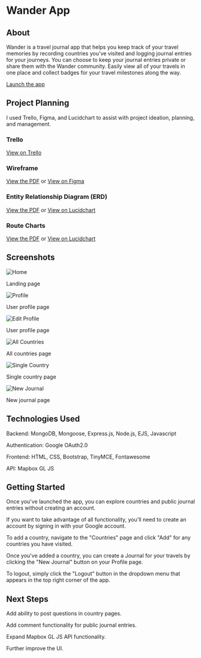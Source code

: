 # Wander App

## About 

Wander is a travel journal app that helps you keep track of your travel memories by recording countries you've visited and logging journal entries for your journeys. You can choose to keep your journal entries private or share them with the Wander community. Easily view all of your travels in one place and collect badges for your travel milestones along the way.

[Launch the app](https://wander-travel-journal-app.herokuapp.com/)

## Project Planning

I used Trello, Figma, and Lucidchart to assist with project ideation, planning, and management.

### Trello

[View on Trello](https://trello.com/b/4u2xDdU0/wander-app-development)

### Wireframe

[View the PDF](https://github.com/benorloff/wander-app/blob/main/public/images/Wander-App-Wireframe.pdf) or [View on Figma](https://www.figma.com/file/HdWLcsoYbITtAwwN6Ydv3Z/Wander-App-Wireframe?node-id=0%3A1)

### Entity Relationship Diagram (ERD)

[View the PDF](https://github.com/benorloff/wander-app/blob/main/public/images/Wander-App-Database-ERD.pdf) or [View on Lucidchart](https://lucid.app/lucidchart/93f951cd-ab62-4596-a9ce-6531ad783277/edit?invitationId=inv_b871c7ff-bc88-43f5-bac1-1160efced7ef)

### Route Charts

[View the PDF](https://github.com/benorloff/wander-app/blob/main/public/images/Wander-App-Route-Charts.pdf) or [View on Lucidchart](https://lucid.app/lucidchart/cf9a7724-589f-4a54-8f76-1436378715fc/edit?invitationId=inv_73e6209e-bcaa-40c4-8dd8-94f16fd3e4c5)

## Screenshots

![Home](/images/screenshots/home.png)

Landing page

![Profile](/images/screenshots/profile.png)

User profile page

![Edit Profile](/images/screenshots/edit-profile.png)

User profile page

![All Countries](/images/screenshots/countries.png)

All countries page

![Single Country](/images/screenshots/country.png)

Single country page

![New Journal](/images/screenshots/new-journal.png)

New journal page

## Technologies Used

Backend: MongoDB, Mongoose, Express.js, Node.js, EJS, Javascript

Authentication: Google OAuth2.0

Frontend: HTML, CSS, Bootstrap, TinyMCE, Fontawesome

API: Mapbox GL JS

## Getting Started

Once you've launched the app, you can explore countries and public journal entries without creating an account. 

If you want to take advantage of all functionality, you'll need to create an account by signing in with your Google account. 

To add a country, navigate to the "Countries" page and click "Add" for any countries you have visited.

Once you've added a country, you can create a Journal for your travels by clicking the "New Journal" button on your Profile page.

To logout, simply click the "Logout" button in the dropdown menu that appears in the top right corner of the app.

## Next Steps

Add ability to post questions in country pages. 

Add comment functionality for public journal entries.

Expand Mapbox GL JS API functionality.

Further improve the UI.